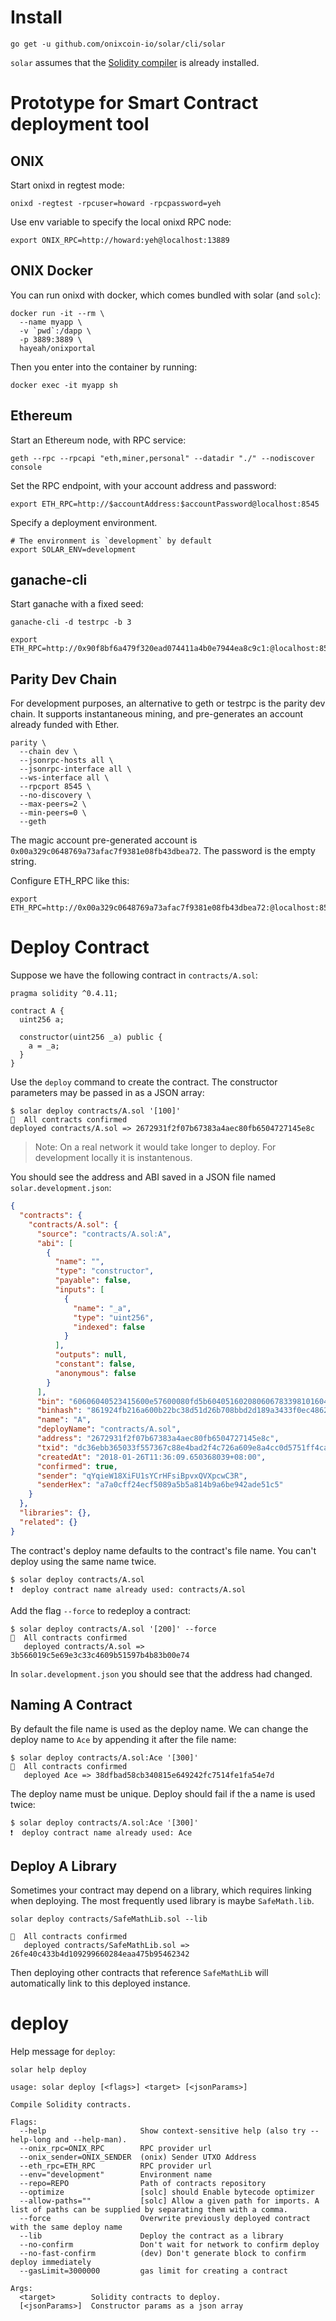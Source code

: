 # Install

```
go get -u github.com/onixcoin-io/solar/cli/solar
```

`solar` assumes that the [Solidity compiler](https://github.com/ethereum/solidity) is already installed.

# Prototype for Smart Contract deployment tool

## ONIX

Start onixd in regtest mode:

```
onixd -regtest -rpcuser=howard -rpcpassword=yeh
```

Use env variable to specify the local onixd RPC node:

```
export ONIX_RPC=http://howard:yeh@localhost:13889
```

## ONIX Docker

You can run onixd with docker, which comes bundled with solar (and `solc`):

```
docker run -it --rm \
  --name myapp \
  -v `pwd`:/dapp \
  -p 3889:3889 \
  hayeah/onixportal
```

Then you enter into the container by running:

```
docker exec -it myapp sh
```

## Ethereum

Start an Ethereum node, with RPC service:

```
geth --rpc --rpcapi "eth,miner,personal" --datadir "./" --nodiscover console
```

Set the RPC endpoint, with your account address and password:

```
export ETH_RPC=http://$accountAddress:$accountPassword@localhost:8545
```

Specify a deployment environment.

```
# The environment is `development` by default
export SOLAR_ENV=development
```

## ganache-cli

Start ganache with a fixed seed:

```
ganache-cli -d testrpc -b 3
```

```
export ETH_RPC=http://0x90f8bf6a479f320ead074411a4b0e7944ea8c9c1:@localhost:8545
```

## Parity Dev Chain

For development purposes, an alternative to geth or testrpc is the parity dev chain. It supports instantaneous mining, and pre-generates an account already funded with Ether.

```
parity \
  --chain dev \
  --jsonrpc-hosts all \
  --jsonrpc-interface all \
  --ws-interface all \
  --rpcport 8545 \
  --no-discovery \
  --max-peers=2 \
  --min-peers=0 \
  --geth
```

The magic account pre-generated account is `0x00a329c0648769a73afac7f9381e08fb43dbea72`. The password is the empty string.

Configure ETH_RPC like this:

```
export ETH_RPC=http://0x00a329c0648769a73afac7f9381e08fb43dbea72:@localhost:8545
```

# Deploy Contract

Suppose we have the following contract in `contracts/A.sol`:

```
pragma solidity ^0.4.11;

contract A {
  uint256 a;

  constructor(uint256 _a) public {
    a = _a;
  }
}
```

Use the `deploy` command to create the contract. The constructor parameters may be passed in as a JSON array:

```
$ solar deploy contracts/A.sol '[100]'
🚀  All contracts confirmed
deployed contracts/A.sol => 2672931f2f07b67383a4aec80fb6504727145e8c
```

> Note: On a real network it would take longer to deploy. For development locally it is instantenous.

You should see the address and ABI saved in a JSON file named `solar.development.json`:

```json
{
  "contracts": {
    "contracts/A.sol": {
      "source": "contracts/A.sol:A",
      "abi": [
        {
          "name": "",
          "type": "constructor",
          "payable": false,
          "inputs": [
            {
              "name": "_a",
              "type": "uint256",
              "indexed": false
            }
          ],
          "outputs": null,
          "constant": false,
          "anonymous": false
        }
      ],
      "bin": "60606040523415600e57600080fd5b604051602080606783398101604052808051600055505060358060326000396000f3006060604052600080fd00a165627a7a72305820cd047550e6b1a360fc0f2de526c2f6f0150d249efca0b5820d6050c935e129370029",
      "binhash": "861924fb216a600b22bc38d51d26b708bbd2d189a3433f0ec4862da6a3d78b9a",
      "name": "A",
      "deployName": "contracts/A.sol",
      "address": "2672931f2f07b67383a4aec80fb6504727145e8c",
      "txid": "dc36ebb365033f557367c88e4bad2f4c726a609e8a4cc0d5751ff4cab9187a51",
      "createdAt": "2018-01-26T11:36:09.650368039+08:00",
      "confirmed": true,
      "sender": "qYqieW18XiFU1sYCrHFsiBpvxQVXpcwC3R",
      "senderHex": "a7a0cff24ecf5089a5b5a814b9a6be942ade51c5"
    }
  },
  "libraries": {},
  "related": {}
}
```

The contract's deploy name defaults to the contract's file name. You can't deploy using the same name twice.

```
$ solar deploy contracts/A.sol
❗️  deploy contract name already used: contracts/A.sol
```

Add the flag `--force` to redeploy a contract:

```
$ solar deploy contracts/A.sol '[200]' --force
🚀  All contracts confirmed
   deployed contracts/A.sol => 3b566019c5e69e3c33c4609b51597b4b83b00e74
```

In `solar.development.json` you should see that the address had changed.

## Naming A Contract

By default the file name is used as the deploy name. We can change the deploy name to `Ace` by appending it after the file name:

```
$ solar deploy contracts/A.sol:Ace '[300]'
🚀  All contracts confirmed
   deployed Ace => 38dfbad58cb340815e649242fc7514fe1fa54e7d
```

The deploy name must be unique. Deploy should fail if the a name is used twice:

```
$ solar deploy contracts/A.sol:Ace '[300]'
❗️  deploy contract name already used: Ace
```

## Deploy A Library

Sometimes your contract may depend on a library, which requires linking when deploying. The most frequently used library is maybe `SafeMath.lib`.

```
solar deploy contracts/SafeMathLib.sol --lib

🚀  All contracts confirmed
   deployed contracts/SafeMathLib.sol => 26fe40c433b4d109299660284eaa475b95462342
```

Then deploying other contracts that reference `SafeMathLib` will automatically link to this deployed instance.

# deploy

Help message for `deploy`:

```
solar help deploy

usage: solar deploy [<flags>] <target> [<jsonParams>]

Compile Solidity contracts.

Flags:
  --help                     Show context-sensitive help (also try --help-long and --help-man).
  --onix_rpc=ONIX_RPC        RPC provider url
  --onix_sender=ONIX_SENDER  (onix) Sender UTXO Address
  --eth_rpc=ETH_RPC          RPC provider url
  --env="development"        Environment name
  --repo=REPO                Path of contracts repository
  --optimize                 [solc] should Enable bytecode optimizer
  --allow-paths=""           [solc] Allow a given path for imports. A list of paths can be supplied by separating them with a comma.
  --force                    Overwrite previously deployed contract with the same deploy name
  --lib                      Deploy the contract as a library
  --no-confirm               Don't wait for network to confirm deploy
  --no-fast-confirm          (dev) Don't generate block to confirm deploy immediately
  --gasLimit=3000000         gas limit for creating a contract

Args:
  <target>        Solidity contracts to deploy.
  [<jsonParams>]  Constructor params as a json array
```
